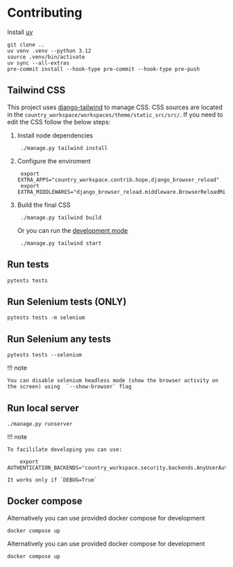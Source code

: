 # Contributing


Install [uv](https://docs.astral.sh/uv/)


    git clone ..
    uv venv .venv --python 3.12
    source .venv/bin/activate
    uv sync --all-extras
    pre-commit install --hook-type pre-commit --hook-type pre-push

## Tailwind CSS

This project uses [django-tailwind](https://django-tailwind.readthedocs.io/en/latest/installation.html) to manage
CSS. CSS sources are located in the `country_workspace/workspaces/theme/static_src/src/`.
If you need to edit the CSS follow the below steps:

1. Install node dependencies
    
        ./manage.py tailwind install

1. Configure the enviroment
        
        export EXTRA_APPS="country_workspace.contrib.hope,django_browser_reload"
        export EXTRA_MIDDLEWARES="django_browser_reload.middleware.BrowserReloadMiddleware,"

1. Build the final CSS

        ./manage.py tailwind build

    Or you can run the [development mode](https://django-tailwind.readthedocs.io/en/latest/usage.html#running-in-development-mode)

        ./manage.py tailwind start



## Run tests

    pytests tests

## Run Selenium tests (ONLY)

    pytests tests -m selenium


## Run Selenium any tests

    pytests tests --selenium


!!! note

    You can disable selenium headless mode (show the browser activity on the screen) using  `--show-browser` flag




## Run local server


    ./manage.py runserver


!!! note

    To facililate developing you can use:

        export AUTHENTICATION_BACKENDS="country_workspace.security.backends.AnyUserAuthBackend"

    It works only if `DEBUG=True`



## Docker compose

Alternatively you can use provided docker compose for development

    docker compose up

Alternatively you can use provided docker compose for development

    docker compose up
